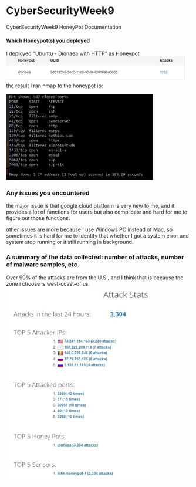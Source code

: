 # CyberSecurityWeek9
CyberSecurityWeek9 HoneyPot Documentation

#### Which Honeypot(s) you deployed
I deployed "Ubuntu - Dionaea with HTTP" as Honeypot
![](https://github.com/paulpowang/CyberSecurityWeek9/blob/master/honeypot%20attack.JPG)
the result I ran nmap to the honeypot ip:

<img src="https://github.com/paulpowang/CyberSecurityWeek9/blob/master/port%20open%20summary.JPG" width="400">

### Any issues you encountered
the major issue is that google cloud platform is very new to me, and it provides a lot of functions for users but also complicate and hard for me to figure out those functions. 

other issues are more because I use Windows PC instead of Mac, so sometimes it is hard for me to identify that whether I got a system error and system stop running or it still running in background. 


### A summary of the data collected: number of attacks, number of malware samples, etc.
Over 90% of the attacks are from the U.S., and I think that is because the zone i choose is west-coast-of us. 
<img src="https://github.com/paulpowang/CyberSecurityWeek9/blob/master/attack%20summary.JPG" width="400">





